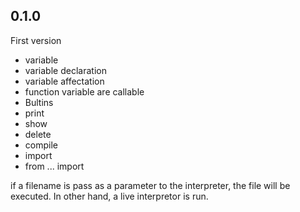 0.1.0
-----

First version

* variable
 * variable declaration
 * variable affectation
 * function variable are callable
* Bultins
 * print
 * show
 * delete
 * compile
 * import
 * from ... import

if a filename is pass as a parameter to the interpreter, the file will be executed. In other hand,
a live interpretor is run.
